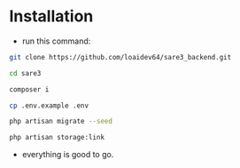 # Installation

- run this command:
```bash
git clone https://github.com/loaidev64/sare3_backend.git

cd sare3

composer i

cp .env.example .env

php artisan migrate --seed

php artisan storage:link
```

- everything is good to go.
